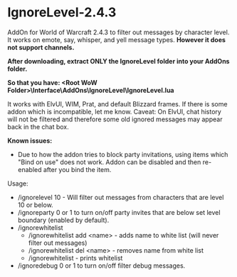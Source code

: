# IgnoreLevel-2.4.3
AddOn for World of Warcraft 2.4.3 to filter out messages by character level.
It works on emote, say, whisper, and yell message types. **However it does not support channels.**

**After downloading, extract ONLY the IgnoreLevel folder into your AddOns folder.**

**So that you have: \<Root WoW Folder\>\\Interface\\AddOns\\IgnoreLevel\\IgnoreLevel.lua**

It works with ElvUI, WIM, Prat, and default Blizzard frames. If there is some addon which is incompatible, let me know.
Caveat: On ElvUI, chat history will not be filtered and therefore some old ignored messages may appear back in the chat box.

**Known issues:**
* Due to how the addon tries to block party invitations, using items which "Bind on use" does not work. Addon can be disabled and then re-enabled after you bind the item.

Usage:
* /ignorelevel 10 - Will filter out messages from characters that are level 10 or below.
* /ignoreparty 0 or 1 to turn on/off party invites that are below set level boundary (enabled by default).
* /ignorewhitelist
  * /ignorewhitelist add \<name\> - adds name to white list (will never filter out messages)
  * /ignorewhitelist del \<name\> - removes name from white list
  * /ignorewhitelist - prints whitelist
* /ignoredebug 0 or 1 to turn on/off filter debug messages.

